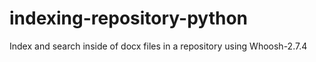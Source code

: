 # indexing-repository-python
Index and search inside of docx files in a repository using Whoosh-2.7.4
